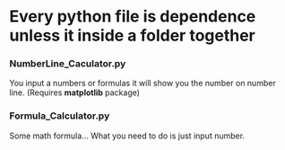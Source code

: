 # Every python file is dependence unless it inside a folder together

### NumberLine_Caculator.py
You input a numbers or formulas it will show you the number on number line. (Requires **matplotlib** package)
### Formula_Calculator.py
Some math formula... What you need to do is just input number.
